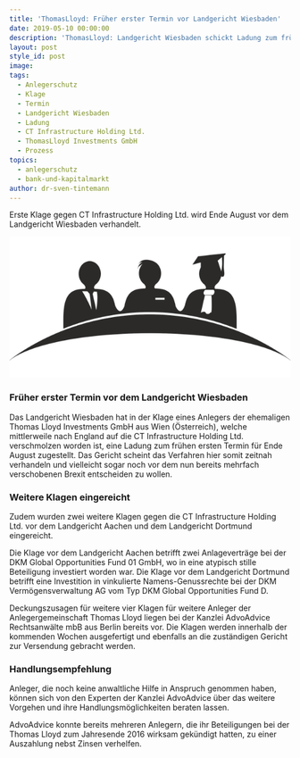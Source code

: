 ```yaml
---
title: 'ThomasLloyd: Früher erster Termin vor Landgericht Wiesbaden'
date: 2019-05-10 00:00:00
description: 'ThomasLloyd: Landgericht Wiesbaden schickt Ladung zum frühen ersten Termin'
layout: post
style_id: post
image:
tags:
  - Anlegerschutz
  - Klage
  - Termin
  - Landgericht Wiesbaden
  - Ladung
  - CT Infrastructure Holding Ltd.
  - ThomasLloyd Investments GmbH
  - Prozess
topics:
  - anlegerschutz
  - bank-und-kapitalmarkt
author: dr-sven-tintemann
---
```


Erste Klage gegen CT Infrastructure Holding Ltd. wird Ende August vor dem Landgericht Wiesbaden verhandelt.&nbsp;

![Richterbank - Foto Pixabay](/uploads/academia-1293362-640-2.png "Landgericht Wiesbaden machten frühen ersten Termin")

### Fr&uuml;her erster Termin vor dem Landgericht Wiesbaden

Das Landgericht Wiesbaden hat in der Klage eines Anlegers der ehemaligen Thomas Lloyd Investments GmbH aus Wien (&Ouml;sterreich), welche mittlerweile nach England auf die CT Infrastructure Holding Ltd. verschmolzen worden ist, eine Ladung zum fr&uuml;hen ersten Termin f&uuml;r Ende August zugestellt. Das Gericht scheint das Verfahren hier somit zeitnah verhandeln und vielleicht sogar noch vor dem nun bereits mehrfach verschobenen Brexit entscheiden zu wollen.&nbsp;

### Weitere Klagen eingereicht

Zudem wurden zwei weitere Klagen gegen die CT Infrastructure Holding Ltd. vor dem Landgericht Aachen und dem Landgericht Dortmund eingereicht.

Die Klage vor dem Landgericht Aachen betrifft zwei Anlagevertr&auml;ge bei der DKM Global Opportunities Fund 01 GmbH, wo in eine atypisch stille Beteiligung investiert worden war. Die Klage vor dem Landgericht Dortmund betrifft eine Investition in vinkulierte Namens-Genussrechte bei der DKM Verm&ouml;gensverwaltung AG vom Typ DKM Global Opportunities Fund D.

Deckungszusagen f&uuml;r weitere vier Klagen f&uuml;r weitere Anleger der Anlegergemeinschaft Thomas Lloyd liegen bei der Kanzlei AdvoAdvice Rechtsanw&auml;lte mbB aus Berlin bereits vor. Die Klagen werden innerhalb der kommenden Wochen ausgefertigt und ebenfalls an die zust&auml;ndigen Gericht zur Versendung gebracht werden.

### Handlungsempfehlung

Anleger, die noch keine anwaltliche Hilfe in Anspruch genommen haben, k&ouml;nnen sich von den Experten der Kanzlei AdvoAdvice &uuml;ber das weitere Vorgehen und ihre Handlungsm&ouml;glichkeiten beraten lassen.

AdvoAdvice konnte bereits mehreren Anlegern, die ihr Beteiligungen bei der Thomas Lloyd zum Jahresende 2016 wirksam gek&uuml;ndigt hatten, zu einer Auszahlung nebst Zinsen verhelfen.